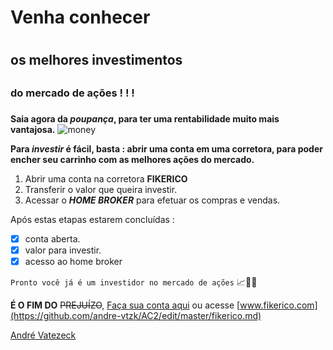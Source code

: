 # Venha conhecer <h1> 
## os melhores investimentos <h2>
### do mercado de ações ! ! ! <h3>
**Saia agora da **_poupança_**, para ter uma rentabilidade muito mais **vantajosa**.**
![money](https://user-images.githubusercontent.com/61657926/93905833-cca5be00-fcd1-11ea-91b3-6089a9d988bb.jpg)

**Para **_investir_** é fácil, basta :
abrir uma conta em uma corretora, para poder encher seu carrinho com as melhores ações do mercado.**

1. Abrir uma conta na corretora **FIKERICO**
2. Transferir o valor que queira investir.
3. Acessar o **_HOME BROKER_** para efetuar os compras e vendas.

Após estas etapas estarem concluídas :
- [x] conta aberta.
- [x] valor para investir.
- [x] acesso ao home broker 

`Pronto você já é um investidor no mercado de ações` 📈🚀🤑

**É O FIM DO**  ~~PREJUÍZO~~, [Faça sua conta aqui](https://github.com/andre-vtzk/AC2/edit/master/fikerico.md) ou acesse [www.fikerico.com](https://github.com/andre-vtzk/AC2/edit/master/fikerico.md)

[André Vatezeck](https://github.com/andre-vtzk)
